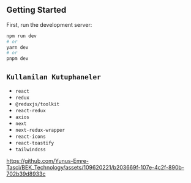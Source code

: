 
## Getting Started

First, run the development server:

```bash
npm run dev
# or
yarn dev
# or
pnpm dev
```

## `Kullanilan Kutuphaneler`

- `react`
- `redux`
- `@reduxjs/toolkit`
- `react-redux`
- `axios`
- `next`
- `next-redux-wrapper`
- `react-icons`
- `react-toastify`
- `tailwindcss`

https://github.com/Yunus-Emre-Tasci/BEK_Technology/assets/109620221/b203669f-107e-4c2f-890b-702b39d8933c

